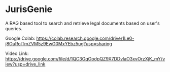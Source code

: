 # JurisGenie
A RAG based tool to search and retrieve legal documents based on user's queries.  

Google Colab:
https://colab.research.google.com/drive/1Le0-j8OuRolTmZVM5z9EwG0MxYEbz5ug?usp=sharing

Video Link:
https://drive.google.com/file/d/1QC3GqOodpQZ9X7DDvlaO3xvOrzXjK_mY/view?usp=drive_link


